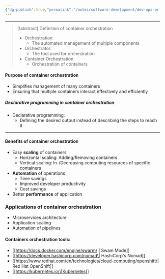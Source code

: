 ```yaml
---
{"dg-publish":true,"permalink":"/notes/software-development/dev-ops-or-tools/containerization-and-virtualization/docker/container-orchestration/","tags":["docker","kubernetes","containerization","virtualization"],"created":"2025-07-23T01:30:44.529+08:00"}
---
```



---

> [!abstract] Definition of container orchestration
> - Orchestration:
> 	- The automated management of multiple components
> - Orchestrator:
> 	- The tool used for orchestration
> - Container Orchestration:
> 	- Orchestration of containers

#### Purpose of container orchestration
- Simplifies management of many containers
- Ensuring that multiple containers interact effectively and efficiently

##### Declarative programming in container orchestration
- Declarative programming:
	- Defining the desired output instead of describing the steps to reach it

---
#### Benefits of container orchestration
- Easy __scaling__ of containers
	- Horizontal scaling: Adding/Removing containers
	- Vertical scaling: In-/Decreasing computing resources of specific containers
- __Automation__ of operations
	- Time savings
	- Improved developer productivity
	- Cost savings
- Better __performance__ of application

### Applications of container orchestration
- Microservices architecture
- Application scaling
- Automation of pipelines

#### Containers orchestration tools:
- [[https://docs.docker.com/engine/swarm/ \| Swam Mode]]
- [[https://developer.hashicorp.com/nomad\| HashiCorp's Nomad]]
-  [[https://www.redhat.com/en/technologies/cloud-computing/openshift\| Red Hat OpenShift]]
-  [[https://kubernetes.io/\|Kubernetes]]

